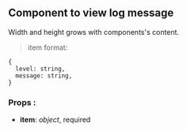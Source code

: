 ## **Component to view log message**

Width and height grows with components's content.

> item format:

```
{
  level: string,
  message: string,
}
```

### Props :

- **item**: _object_, required
